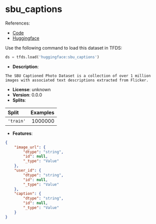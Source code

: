 # sbu_captions

References:

*   [Code](https://github.com/huggingface/datasets/blob/master/datasets/sbu_captions)
*   [Huggingface](https://huggingface.co/datasets/sbu_captions)



Use the following command to load this dataset in TFDS:

```python
ds = tfds.load('huggingface:sbu_captions')
```

*   **Description**:

```
The SBU Captioned Photo Dataset is a collection of over 1 million images with associated text descriptions extracted from Flicker.
```

*   **License**: unknown
*   **Version**: 0.0.0
*   **Splits**:

Split  | Examples
:----- | -------:
`'train'` | 1000000

*   **Features**:

```json
{
    "image_url": {
        "dtype": "string",
        "id": null,
        "_type": "Value"
    },
    "user_id": {
        "dtype": "string",
        "id": null,
        "_type": "Value"
    },
    "caption": {
        "dtype": "string",
        "id": null,
        "_type": "Value"
    }
}
```


